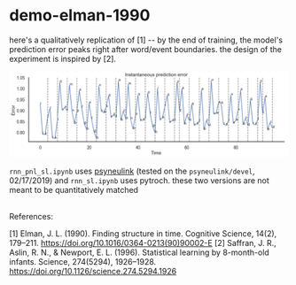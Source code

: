 # demo-elman-1990

here's a qualitatively replication of [1] -- by the end of training, the model's prediction error peaks right after word/event boundaries. the design of the experiment is inspired by [2]. 

<img src="https://github.com/qihongl/demo-elman-1990/blob/master/imgs/pe.png" alt="PE over time">


`rnn_pnl_sl.ipynb` uses <a href="https://princetonuniversity.github.io/PsyNeuLink/">psyneulink</a> (tested on the `psyneulink/devel`, 02/17/2019) and `rnn_sl.ipynb` uses pytroch.
these two versions are not meant to be quantitatively matched 


<br>
References: 

[1] Elman, J. L. (1990). Finding structure in time. Cognitive Science, 14(2), 179–211. https://doi.org/10.1016/0364-0213(90)90002-E
[2] Saffran, J. R., Aslin, R. N., & Newport, E. L. (1996). Statistical learning by 8-month-old infants. Science, 274(5294), 1926–1928. https://doi.org/10.1126/science.274.5294.1926
